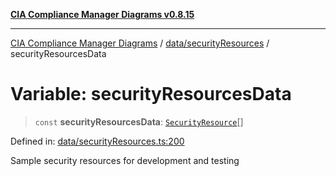 [**CIA Compliance Manager Diagrams v0.8.15**](../../../README.md)

***

[CIA Compliance Manager Diagrams](../../../modules.md) / [data/securityResources](../README.md) / securityResourcesData

# Variable: securityResourcesData

> `const` **securityResourcesData**: [`SecurityResource`](../../../services/interfaces/SecurityResource.md)[]

Defined in: [data/securityResources.ts:200](https://github.com/Hack23/cia-compliance-manager/blob/50a3bb1fa64948444e36c06fee075b5043350db0/src/data/securityResources.ts#L200)

Sample security resources for development and testing

